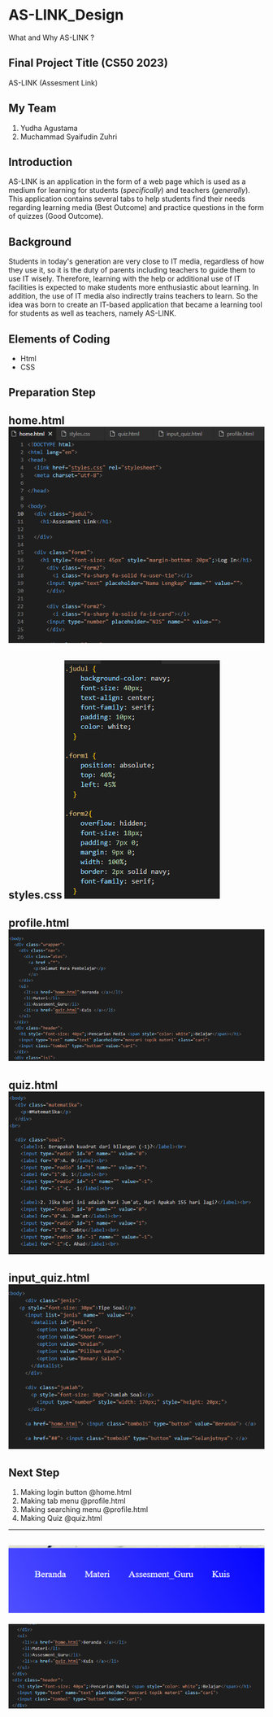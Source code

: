 # AS-LINK_Design
What and Why AS-LINK ?

## Final Project Title (CS50 2023)
AS-LINK (Assesment Link)

## My Team
1. Yudha Agustama
2. Muchammad Syaifudin Zuhri

## Introduction
AS-LINK is an application in the form of a web page which is used as a medium for learning for students (_specifically_) and teachers (_generally_). This application contains several tabs to help students find their needs regarding learning media (Best Outcome) and practice questions in the form of quizzes (Good Outcome).

## Background
Students in today's generation are very close to IT media, regardless of how they use it, so it is the duty of parents including teachers to guide them to use IT wisely. Therefore, learning with the help or additional use of IT facilities is expected to make students more enthusiastic about learning. In addition, the use of IT media also indirectly trains teachers to learn. So the idea was born to create an IT-based application that became a learning tool for students as well as teachers, namely AS-LINK.

## Elements of Coding
* Html
* CSS

## Preparation Step
**home.html**
![home](home_html.png)
------------------------
**styles.css**
![styles](styles_css.png)
------------------------
**profile.html**
![profile](profile_html.png)
------------------------
**quiz.html**
![quiz](quiz_html.png)
------------------------
**input_quiz.html**
![input](input-quiz_html.png)
------------------------

## Next Step
1. Making login button @home.html
2. Making tab menu @profile.html
3. Making searching menu @profile.html
4. Making Quiz @quiz.html

------------------------------------------------------
![make](make-tab-menu.png)
------------------------------------------------------
![code](code-tab-menu.png)


